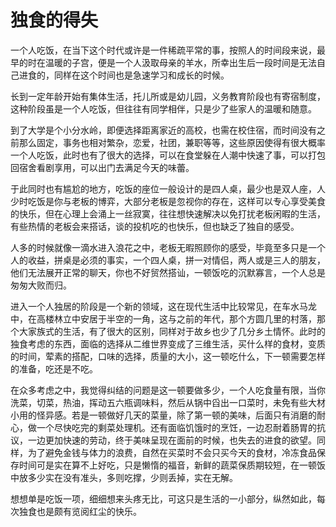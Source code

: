            

# 独食的得失

一个人吃饭，在当下这个时代或许是一件稀疏平常的事，按照人的时间段来说，最早的时在温暖的子宫，便是一个人汲取母亲的羊水，所幸出生后一段时间是无法自己进食的，同样在这个时间也是急速学习和成长的时候。

长到一定年龄开始有集体生活，托儿所或是幼儿园，义务教育阶段也有寄宿制度，这种阶段虽是一个人吃饭，但往往有同学相伴，只是少了些家人的温暖和随意。

到了大学是个小分水岭，即便选择距离家近的高校，也需在校住宿，而时间没有之前那么固定，事务也相对繁杂，恋爱，社团，兼职等等，这些原因使得有很大概率一个人吃饭，此时也有了很大的选择，可以在食堂躲在人潮中快速了事，可以打包回宿舍看剧享用，可以出门去满足今天的味蕾。

于此同时也有尴尬的地方，吃饭的座位一般设计的是四人桌，最少也是双人座，人少时吃饭是你与老板的博弈，大部分老板是忽视你的存在，这样可以专心享受美食的快乐，但在心理上会涌上一丝寂寞，往往想快速解决以免打扰老板闲暇的生活，有些热情的老板会来搭话，谈的投机吃的也快乐，但也缺乏了独自的感受。

人多的时候就像一滴水进入浪花之中，老板无暇照顾你的感受，毕竟至多只是一个人的收益，拼桌是必须的事实，一个四人桌，拼一对情侣，两人或是三人的朋友，他们无法展开正常的聊天，你也不好贸然搭讪，一顿饭吃的沉默寡言，一个人总是匆匆大败而归。

进入一个人独居的阶段是一个新的领域，这在现代生活中比较常见，在车水马龙中，在高楼林立中安居于半空的一角，这与之前的年代，那个方圆几里的村落，那个大家族式的生活，有了很大的区别，同样对于故乡也少了几分乡土情怀。此时的独食考虑的东西，面临的选择从二维世界变成了三维生活，买什么样的食材，变质的时间，荤素的搭配，口味的选择，质量的大小，这一顿吃什么，下一顿需要怎样的准备，吃还是不吃。

在众多考虑之中，我觉得纠结的问题是这一顿要做多少，一个人吃食量有限，当你洗菜，切菜，热油，挥动五六瓶调味料，然后从锅中舀出一口菜时，未免有些大材小用的怪异感。若是一顿做好几天的菜量，除了第一顿的美味，后面只有消磨的耐心，做一个尽快吃完的剩菜处理机。还有面临饥饿时的烹饪，一边忍耐着肠胃的抗议，一边更加快速的劳动，终于美味呈现在面前的时候，也失去的进食的欲望。同样，为了避免金钱与体力的浪费，自然在买菜时不会只买今天的食材，冷冻食品保存时间可是实在算不上好吃，只是懒惰的福音，新鲜的蔬菜保质期较短，在一顿饭中放多少实在没有准头，多则吃撑，少则丢掉，实在无解。

想想单是吃饭一项，细细想来头疼无比，可这只是生活的一小部分，纵然如此，每次独食也是颇有览阅红尘的快乐。
